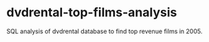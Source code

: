 # dvdrental-top-films-analysis
SQL analysis of dvdrental database to find top revenue films in 2005.
